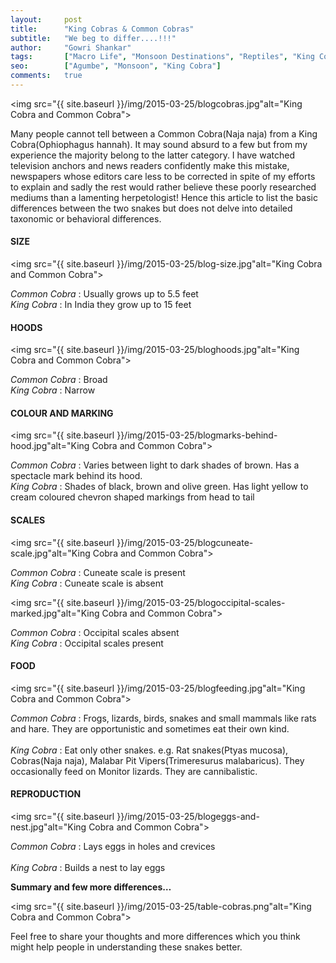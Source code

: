 ```yaml
---
layout:     post
title:      "King Cobras & Common Cobras"
subtitle:   "We beg to differ....!!!"
author:     "Gowri Shankar"
tags:       ["Macro Life", "Monsoon Destinations", "Reptiles", "King Cobra", "Western Ghats", "Agumbe"]
seo:		["Agumbe", "Monsoon", "King Cobra"]
comments:   true
---
```



<img src="{{ site.baseurl }}/img/2015-03-25/blogcobras.jpg"alt="King Cobra and Common Cobra">

<p>
Many people cannot tell between a Common Cobra(Naja naja) from a King Cobra(Ophiophagus hannah). It may sound absurd to a few but from my experience the majority belong to the latter category. I have watched television anchors and news readers confidently make this mistake, newspapers whose editors care less to be corrected in spite of my efforts to explain and sadly the rest would rather believe these poorly researched mediums than a lamenting herpetologist! Hence this article to list the basic differences between the two snakes but does not delve into detailed taxonomic or behavioral differences.
</p>

<h4>SIZE</h4>

<img src="{{ site.baseurl }}/img/2015-03-25/blog-size.jpg"alt="King Cobra and Common Cobra">

<p>
<em>Common Cobra</em> : Usually grows up to 5.5 feet
<br>
 <em>King Cobra</em>   : In India they grow up to 15 feet
</p>

<h4>HOODS</h4>

<img src="{{ site.baseurl }}/img/2015-03-25/bloghoods.jpg"alt="King Cobra and Common Cobra">

<p>
<em>Common Cobra</em> : Broad
<br>
<em>King Cobra</em>   : Narrow
</p>

<h4>COLOUR AND MARKING</h4>

<img src="{{ site.baseurl }}/img/2015-03-25/blogmarks-behind-hood.jpg"alt="King Cobra and Common Cobra">

<p>
<em>Common Cobra</em> : Varies between light to dark shades of brown.
Has a spectacle mark behind its hood.<br>
<em>King Cobra</em>   : Shades of black, brown and olive green.
Has light yellow to cream coloured chevron shaped markings from head to tail
</p>

<h4>SCALES</h4>

<img src="{{ site.baseurl }}/img/2015-03-25/blogcuneate-scale.jpg"alt="King Cobra and Common Cobra">

<p>
<em>Common Cobra</em> : Cuneate scale is present
<br>
<em>King Cobra</em>   : Cuneate scale is absent
</p>

<img src="{{ site.baseurl }}/img/2015-03-25/blogoccipital-scales-marked.jpg"alt="King Cobra and Common Cobra">

<p>
<em>Common Cobra</em> : Occipital scales absent
<br>
<em>King Cobra</em>   : Occipital scales present
</p>

<h4>FOOD</h4>

<img src="{{ site.baseurl }}/img/2015-03-25/blogfeeding.jpg"alt="King Cobra and Common Cobra">

<p>
<em>Common Cobra </em>: Frogs, lizards, birds, snakes and small mammals like rats and hare. They are opportunistic  and sometimes eat their own kind.
<br><br>
<em>King Cobra</em>   : Eat only other snakes. e.g. Rat snakes(Ptyas mucosa), Cobras(Naja naja), Malabar Pit Vipers(Trimeresurus malabaricus). They occasionally feed on Monitor lizards. They are cannibalistic.
</p>

<h4>REPRODUCTION</h4>

<img src="{{ site.baseurl }}/img/2015-03-25/blogeggs-and-nest.jpg"alt="King Cobra and Common Cobra">

<p>
<em>Common Cobra </em>: Lays eggs in holes and crevices
<br><br>
<em>King Cobra</em>   : Builds a nest to lay eggs
</p>

<strong>
Summary and few more differences…
</strong>

<img src="{{ site.baseurl }}/img/2015-03-25/table-cobras.png"alt="King Cobra and Common Cobra">

<p>
Feel free to share your thoughts and more differences which you think might help people in understanding these snakes better.
</p>